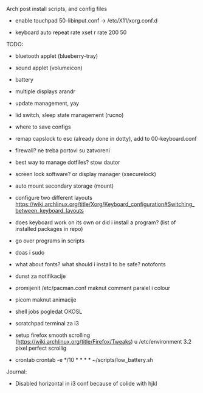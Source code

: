 Arch post install scripts, and config files

- enable touchpad
50-libinput.conf -> /etc/X11/xorg.conf.d

- keyboard auto repeat rate
xset r rate 200 50

TODO:
- bluetooth applet (blueberry-tray)
- sound applet (volumeicon)
- battery
- multiple displays arandr
- update management, yay
- lid switch, sleep state management (rucno)
- where to save configs
- remap capslock to esc (already done in dotty), add to 00-keyboard.conf
- firewall? ne treba portovi su zatvoreni
- best way to manage dotfiles? stow dautor
- screen lock software? or display manager (xsecurelock)
- auto mount secondary storage (mount)
- configure two different layouts https://wiki.archlinux.org/title/Xorg/Keyboard_configuration#Switching_between_keyboard_layouts
- does keyboard work on its own or did i install a program? (list of installed packages in repo)
- go over programs in scripts
- doas i sudo
- what about fonts? what should i install to be safe? notofonts
- dunst za notifikacije
- promijenit /etc/pacman.conf maknut comment paralel i colour
- picom maknut animacije
- shell jobs pogledat OKOSL 
- scratchpad terminal za i3
- setup firefox smooth scrolling (https://wiki.archlinux.org/title/Firefox/Tweaks) u /etc/environment 3.2 pixel perfect scrollig

- crontab
crontab -e
*/10 * * * * ~/scripts/low_battery.sh


Journal:
- Disabled horizontal in i3 conf because of colide with hjkl
